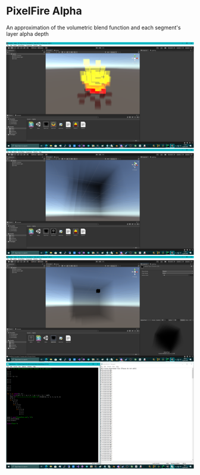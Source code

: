 # PixelFire Alpha

An approximation of the volumetric blend function and each segment's layer alpha depth

![screenshot](https://github.com/themindvirus/pixelfire/blob/alpha/screenshot.png)
![screenshot](https://github.com/themindvirus/pixelfire/blob/alpha/screenshot2.png)
![screenshot](https://github.com/themindvirus/pixelfire/blob/alpha/screenshot3.png)
![screenshot](https://github.com/themindvirus/pixelfire/blob/alpha/screenshot4.png)